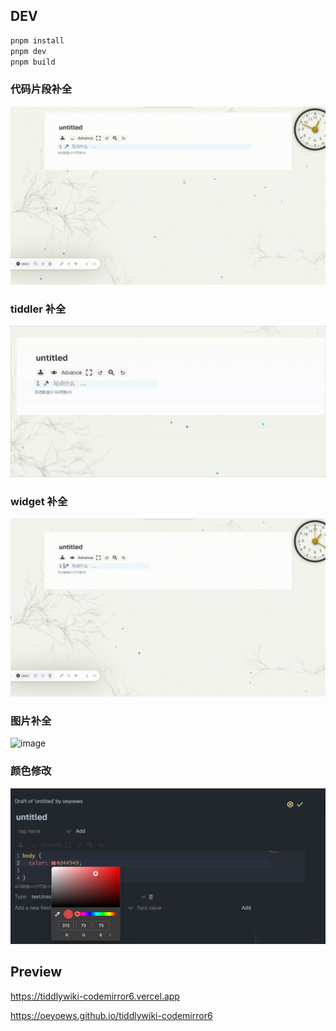 ## DEV

```bash
pnpm install
pnpm dev
pnpm build
```

### 代码片段补全

![usersnippets](./assets/usersnippets.gif)

### tiddler 补全

![link](./assets/link.gif)

### widget 补全

![widget](./assets/widget.gif)

### 图片补全

![image](./assets/image.gif)

### 颜色修改

![color](./assets/color.png)

## Preview

https://tiddlywiki-codemirror6.vercel.app

https://oeyoews.github.io/tiddlywiki-codemirror6
